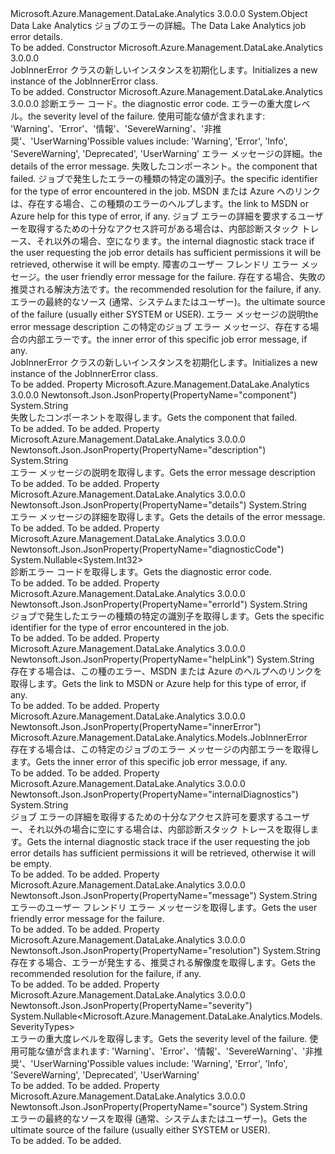 <Type Name="JobInnerError" FullName="Microsoft.Azure.Management.DataLake.Analytics.Models.JobInnerError">
  <TypeSignature Language="C#" Value="public class JobInnerError" />
  <TypeSignature Language="ILAsm" Value=".class public auto ansi beforefieldinit JobInnerError extends System.Object" />
  <TypeSignature Language="DocId" Value="T:Microsoft.Azure.Management.DataLake.Analytics.Models.JobInnerError" />
  <TypeSignature Language="VB.NET" Value="Public Class JobInnerError" />
  <TypeSignature Language="F#" Value="type JobInnerError = class" />
  <AssemblyInfo>
    <AssemblyName>Microsoft.Azure.Management.DataLake.Analytics</AssemblyName>
    <AssemblyVersion>3.0.0.0</AssemblyVersion>
  </AssemblyInfo>
  <Base>
    <BaseTypeName>System.Object</BaseTypeName>
  </Base>
  <Interfaces />
  <Docs>
    <summary>
            <span data-ttu-id="c6092-101">Data Lake Analytics ジョブのエラーの詳細。</span><span class="sxs-lookup"><span data-stu-id="c6092-101">The Data Lake Analytics job error details.</span></span>
            </summary>
    <remarks>To be added.</remarks>
  </Docs>
  <Members>
    <Member MemberName=".ctor">
      <MemberSignature Language="C#" Value="public JobInnerError ();" />
      <MemberSignature Language="ILAsm" Value=".method public hidebysig specialname rtspecialname instance void .ctor() cil managed" />
      <MemberSignature Language="DocId" Value="M:Microsoft.Azure.Management.DataLake.Analytics.Models.JobInnerError.#ctor" />
      <MemberSignature Language="VB.NET" Value="Public Sub New ()" />
      <MemberType>Constructor</MemberType>
      <AssemblyInfo>
        <AssemblyName>Microsoft.Azure.Management.DataLake.Analytics</AssemblyName>
        <AssemblyVersion>3.0.0.0</AssemblyVersion>
      </AssemblyInfo>
      <Parameters />
      <Docs>
        <summary>
            <span data-ttu-id="c6092-102">JobInnerError クラスの新しいインスタンスを初期化します。</span><span class="sxs-lookup"><span data-stu-id="c6092-102">Initializes a new instance of the JobInnerError class.</span></span>
            </summary>
        <remarks>To be added.</remarks>
      </Docs>
    </Member>
    <Member MemberName=".ctor">
      <MemberSignature Language="C#" Value="public JobInnerError (Nullable&lt;int&gt; diagnosticCode = null, Nullable&lt;Microsoft.Azure.Management.DataLake.Analytics.Models.SeverityTypes&gt; severity = null, string details = null, string component = null, string errorId = null, string helpLink = null, string internalDiagnostics = null, string message = null, string resolution = null, string source = null, string description = null, Microsoft.Azure.Management.DataLake.Analytics.Models.JobInnerError innerError = null);" />
      <MemberSignature Language="ILAsm" Value=".method public hidebysig specialname rtspecialname instance void .ctor(valuetype System.Nullable`1&lt;int32&gt; diagnosticCode, valuetype System.Nullable`1&lt;valuetype Microsoft.Azure.Management.DataLake.Analytics.Models.SeverityTypes&gt; severity, string details, string component, string errorId, string helpLink, string internalDiagnostics, string message, string resolution, string source, string description, class Microsoft.Azure.Management.DataLake.Analytics.Models.JobInnerError innerError) cil managed" />
      <MemberSignature Language="DocId" Value="M:Microsoft.Azure.Management.DataLake.Analytics.Models.JobInnerError.#ctor(System.Nullable{System.Int32},System.Nullable{Microsoft.Azure.Management.DataLake.Analytics.Models.SeverityTypes},System.String,System.String,System.String,System.String,System.String,System.String,System.String,System.String,System.String,Microsoft.Azure.Management.DataLake.Analytics.Models.JobInnerError)" />
      <MemberSignature Language="VB.NET" Value="Public Sub New (Optional diagnosticCode As Nullable(Of Integer) = null, Optional severity As Nullable(Of SeverityTypes) = null, Optional details As String = null, Optional component As String = null, Optional errorId As String = null, Optional helpLink As String = null, Optional internalDiagnostics As String = null, Optional message As String = null, Optional resolution As String = null, Optional source As String = null, Optional description As String = null, Optional innerError As JobInnerError = null)" />
      <MemberSignature Language="F#" Value="new Microsoft.Azure.Management.DataLake.Analytics.Models.JobInnerError : Nullable&lt;int&gt; * Nullable&lt;Microsoft.Azure.Management.DataLake.Analytics.Models.SeverityTypes&gt; * string * string * string * string * string * string * string * string * string * Microsoft.Azure.Management.DataLake.Analytics.Models.JobInnerError -&gt; Microsoft.Azure.Management.DataLake.Analytics.Models.JobInnerError" Usage="new Microsoft.Azure.Management.DataLake.Analytics.Models.JobInnerError (diagnosticCode, severity, details, component, errorId, helpLink, internalDiagnostics, message, resolution, source, description, innerError)" />
      <MemberType>Constructor</MemberType>
      <AssemblyInfo>
        <AssemblyName>Microsoft.Azure.Management.DataLake.Analytics</AssemblyName>
        <AssemblyVersion>3.0.0.0</AssemblyVersion>
      </AssemblyInfo>
      <Parameters>
        <Parameter Name="diagnosticCode" Type="System.Nullable&lt;System.Int32&gt;" />
        <Parameter Name="severity" Type="System.Nullable&lt;Microsoft.Azure.Management.DataLake.Analytics.Models.SeverityTypes&gt;" />
        <Parameter Name="details" Type="System.String" />
        <Parameter Name="component" Type="System.String" />
        <Parameter Name="errorId" Type="System.String" />
        <Parameter Name="helpLink" Type="System.String" />
        <Parameter Name="internalDiagnostics" Type="System.String" />
        <Parameter Name="message" Type="System.String" />
        <Parameter Name="resolution" Type="System.String" />
        <Parameter Name="source" Type="System.String" />
        <Parameter Name="description" Type="System.String" />
        <Parameter Name="innerError" Type="Microsoft.Azure.Management.DataLake.Analytics.Models.JobInnerError" />
      </Parameters>
      <Docs>
        <param name="diagnosticCode"><span data-ttu-id="c6092-103">診断エラー コード。</span><span class="sxs-lookup"><span data-stu-id="c6092-103">the diagnostic error code.</span></span></param>
        <param name="severity"><span data-ttu-id="c6092-104">エラーの重大度レベル。</span><span class="sxs-lookup"><span data-stu-id="c6092-104">the severity level of the failure.</span></span> <span data-ttu-id="c6092-105">使用可能な値が含まれます: 'Warning'、'Error'、'情報'、'SevereWarning'、'非推奨'、'UserWarning'</span><span class="sxs-lookup"><span data-stu-id="c6092-105">Possible values include: 'Warning', 'Error', 'Info', 'SevereWarning', 'Deprecated', 'UserWarning'</span></span></param>
        <param name="details"><span data-ttu-id="c6092-106">エラー メッセージの詳細。</span><span class="sxs-lookup"><span data-stu-id="c6092-106">the details of the error message.</span></span></param>
        <param name="component"><span data-ttu-id="c6092-107">失敗したコンポーネント。</span><span class="sxs-lookup"><span data-stu-id="c6092-107">the component that failed.</span></span></param>
        <param name="errorId"><span data-ttu-id="c6092-108">ジョブで発生したエラーの種類の特定の識別子。</span><span class="sxs-lookup"><span data-stu-id="c6092-108">the specific identifier for the type of error encountered in the job.</span></span></param>
        <param name="helpLink"><span data-ttu-id="c6092-109">MSDN または Azure へのリンクは、存在する場合、この種類のエラーのヘルプします。</span><span class="sxs-lookup"><span data-stu-id="c6092-109">the link to MSDN or Azure help for this type of error, if any.</span></span></param>
        <param name="internalDiagnostics"><span data-ttu-id="c6092-110">ジョブ エラーの詳細を要求するユーザーを取得するための十分なアクセス許可がある場合は、内部診断スタック トレース、それ以外の場合、空になります。</span><span class="sxs-lookup"><span data-stu-id="c6092-110">the internal diagnostic stack trace if the user requesting the job error details has sufficient permissions it will be retrieved, otherwise it will be empty.</span></span></param>
        <param name="message"><span data-ttu-id="c6092-111">障害のユーザー フレンドリ エラー メッセージ。</span><span class="sxs-lookup"><span data-stu-id="c6092-111">the user friendly error message for the failure.</span></span></param>
        <param name="resolution"><span data-ttu-id="c6092-112">存在する場合、失敗の推奨される解決方法です。</span><span class="sxs-lookup"><span data-stu-id="c6092-112">the recommended resolution for the failure, if any.</span></span></param>
        <param name="source"><span data-ttu-id="c6092-113">エラーの最終的なソース (通常、システムまたはユーザー)。</span><span class="sxs-lookup"><span data-stu-id="c6092-113">the ultimate source of the failure (usually either SYSTEM or USER).</span></span></param>
        <param name="description"><span data-ttu-id="c6092-114">エラー メッセージの説明</span><span class="sxs-lookup"><span data-stu-id="c6092-114">the error message description</span></span></param>
        <param name="innerError"><span data-ttu-id="c6092-115">この特定のジョブ エラー メッセージ、存在する場合の内部エラーです。</span><span class="sxs-lookup"><span data-stu-id="c6092-115">the inner error of this specific job error message, if any.</span></span></param>
        <summary>
            <span data-ttu-id="c6092-116">JobInnerError クラスの新しいインスタンスを初期化します。</span><span class="sxs-lookup"><span data-stu-id="c6092-116">Initializes a new instance of the JobInnerError class.</span></span>
            </summary>
        <remarks>To be added.</remarks>
      </Docs>
    </Member>
    <Member MemberName="Component">
      <MemberSignature Language="C#" Value="public string Component { get; }" />
      <MemberSignature Language="ILAsm" Value=".property instance string Component" />
      <MemberSignature Language="DocId" Value="P:Microsoft.Azure.Management.DataLake.Analytics.Models.JobInnerError.Component" />
      <MemberSignature Language="VB.NET" Value="Public ReadOnly Property Component As String" />
      <MemberSignature Language="F#" Value="member this.Component : string" Usage="Microsoft.Azure.Management.DataLake.Analytics.Models.JobInnerError.Component" />
      <MemberType>Property</MemberType>
      <AssemblyInfo>
        <AssemblyName>Microsoft.Azure.Management.DataLake.Analytics</AssemblyName>
        <AssemblyVersion>3.0.0.0</AssemblyVersion>
      </AssemblyInfo>
      <Attributes>
        <Attribute>
          <AttributeName>Newtonsoft.Json.JsonProperty(PropertyName="component")</AttributeName>
        </Attribute>
      </Attributes>
      <ReturnValue>
        <ReturnType>System.String</ReturnType>
      </ReturnValue>
      <Docs>
        <summary>
            <span data-ttu-id="c6092-117">失敗したコンポーネントを取得します。</span><span class="sxs-lookup"><span data-stu-id="c6092-117">Gets the component that failed.</span></span>
            </summary>
        <value>To be added.</value>
        <remarks>To be added.</remarks>
      </Docs>
    </Member>
    <Member MemberName="Description">
      <MemberSignature Language="C#" Value="public string Description { get; }" />
      <MemberSignature Language="ILAsm" Value=".property instance string Description" />
      <MemberSignature Language="DocId" Value="P:Microsoft.Azure.Management.DataLake.Analytics.Models.JobInnerError.Description" />
      <MemberSignature Language="VB.NET" Value="Public ReadOnly Property Description As String" />
      <MemberSignature Language="F#" Value="member this.Description : string" Usage="Microsoft.Azure.Management.DataLake.Analytics.Models.JobInnerError.Description" />
      <MemberType>Property</MemberType>
      <AssemblyInfo>
        <AssemblyName>Microsoft.Azure.Management.DataLake.Analytics</AssemblyName>
        <AssemblyVersion>3.0.0.0</AssemblyVersion>
      </AssemblyInfo>
      <Attributes>
        <Attribute>
          <AttributeName>Newtonsoft.Json.JsonProperty(PropertyName="description")</AttributeName>
        </Attribute>
      </Attributes>
      <ReturnValue>
        <ReturnType>System.String</ReturnType>
      </ReturnValue>
      <Docs>
        <summary>
            <span data-ttu-id="c6092-118">エラー メッセージの説明を取得します。</span><span class="sxs-lookup"><span data-stu-id="c6092-118">Gets the error message description</span></span>
            </summary>
        <value>To be added.</value>
        <remarks>To be added.</remarks>
      </Docs>
    </Member>
    <Member MemberName="Details">
      <MemberSignature Language="C#" Value="public string Details { get; }" />
      <MemberSignature Language="ILAsm" Value=".property instance string Details" />
      <MemberSignature Language="DocId" Value="P:Microsoft.Azure.Management.DataLake.Analytics.Models.JobInnerError.Details" />
      <MemberSignature Language="VB.NET" Value="Public ReadOnly Property Details As String" />
      <MemberSignature Language="F#" Value="member this.Details : string" Usage="Microsoft.Azure.Management.DataLake.Analytics.Models.JobInnerError.Details" />
      <MemberType>Property</MemberType>
      <AssemblyInfo>
        <AssemblyName>Microsoft.Azure.Management.DataLake.Analytics</AssemblyName>
        <AssemblyVersion>3.0.0.0</AssemblyVersion>
      </AssemblyInfo>
      <Attributes>
        <Attribute>
          <AttributeName>Newtonsoft.Json.JsonProperty(PropertyName="details")</AttributeName>
        </Attribute>
      </Attributes>
      <ReturnValue>
        <ReturnType>System.String</ReturnType>
      </ReturnValue>
      <Docs>
        <summary>
            <span data-ttu-id="c6092-119">エラー メッセージの詳細を取得します。</span><span class="sxs-lookup"><span data-stu-id="c6092-119">Gets the details of the error message.</span></span>
            </summary>
        <value>To be added.</value>
        <remarks>To be added.</remarks>
      </Docs>
    </Member>
    <Member MemberName="DiagnosticCode">
      <MemberSignature Language="C#" Value="public Nullable&lt;int&gt; DiagnosticCode { get; }" />
      <MemberSignature Language="ILAsm" Value=".property instance valuetype System.Nullable`1&lt;int32&gt; DiagnosticCode" />
      <MemberSignature Language="DocId" Value="P:Microsoft.Azure.Management.DataLake.Analytics.Models.JobInnerError.DiagnosticCode" />
      <MemberSignature Language="VB.NET" Value="Public ReadOnly Property DiagnosticCode As Nullable(Of Integer)" />
      <MemberSignature Language="F#" Value="member this.DiagnosticCode : Nullable&lt;int&gt;" Usage="Microsoft.Azure.Management.DataLake.Analytics.Models.JobInnerError.DiagnosticCode" />
      <MemberType>Property</MemberType>
      <AssemblyInfo>
        <AssemblyName>Microsoft.Azure.Management.DataLake.Analytics</AssemblyName>
        <AssemblyVersion>3.0.0.0</AssemblyVersion>
      </AssemblyInfo>
      <Attributes>
        <Attribute>
          <AttributeName>Newtonsoft.Json.JsonProperty(PropertyName="diagnosticCode")</AttributeName>
        </Attribute>
      </Attributes>
      <ReturnValue>
        <ReturnType>System.Nullable&lt;System.Int32&gt;</ReturnType>
      </ReturnValue>
      <Docs>
        <summary>
            <span data-ttu-id="c6092-120">診断エラー コードを取得します。</span><span class="sxs-lookup"><span data-stu-id="c6092-120">Gets the diagnostic error code.</span></span>
            </summary>
        <value>To be added.</value>
        <remarks>To be added.</remarks>
      </Docs>
    </Member>
    <Member MemberName="ErrorId">
      <MemberSignature Language="C#" Value="public string ErrorId { get; }" />
      <MemberSignature Language="ILAsm" Value=".property instance string ErrorId" />
      <MemberSignature Language="DocId" Value="P:Microsoft.Azure.Management.DataLake.Analytics.Models.JobInnerError.ErrorId" />
      <MemberSignature Language="VB.NET" Value="Public ReadOnly Property ErrorId As String" />
      <MemberSignature Language="F#" Value="member this.ErrorId : string" Usage="Microsoft.Azure.Management.DataLake.Analytics.Models.JobInnerError.ErrorId" />
      <MemberType>Property</MemberType>
      <AssemblyInfo>
        <AssemblyName>Microsoft.Azure.Management.DataLake.Analytics</AssemblyName>
        <AssemblyVersion>3.0.0.0</AssemblyVersion>
      </AssemblyInfo>
      <Attributes>
        <Attribute>
          <AttributeName>Newtonsoft.Json.JsonProperty(PropertyName="errorId")</AttributeName>
        </Attribute>
      </Attributes>
      <ReturnValue>
        <ReturnType>System.String</ReturnType>
      </ReturnValue>
      <Docs>
        <summary>
            <span data-ttu-id="c6092-121">ジョブで発生したエラーの種類の特定の識別子を取得します。</span><span class="sxs-lookup"><span data-stu-id="c6092-121">Gets the specific identifier for the type of error encountered in the job.</span></span>
            </summary>
        <value>To be added.</value>
        <remarks>To be added.</remarks>
      </Docs>
    </Member>
    <Member MemberName="HelpLink">
      <MemberSignature Language="C#" Value="public string HelpLink { get; }" />
      <MemberSignature Language="ILAsm" Value=".property instance string HelpLink" />
      <MemberSignature Language="DocId" Value="P:Microsoft.Azure.Management.DataLake.Analytics.Models.JobInnerError.HelpLink" />
      <MemberSignature Language="VB.NET" Value="Public ReadOnly Property HelpLink As String" />
      <MemberSignature Language="F#" Value="member this.HelpLink : string" Usage="Microsoft.Azure.Management.DataLake.Analytics.Models.JobInnerError.HelpLink" />
      <MemberType>Property</MemberType>
      <AssemblyInfo>
        <AssemblyName>Microsoft.Azure.Management.DataLake.Analytics</AssemblyName>
        <AssemblyVersion>3.0.0.0</AssemblyVersion>
      </AssemblyInfo>
      <Attributes>
        <Attribute>
          <AttributeName>Newtonsoft.Json.JsonProperty(PropertyName="helpLink")</AttributeName>
        </Attribute>
      </Attributes>
      <ReturnValue>
        <ReturnType>System.String</ReturnType>
      </ReturnValue>
      <Docs>
        <summary>
            <span data-ttu-id="c6092-122">存在する場合は、この種のエラー、MSDN または Azure のヘルプへのリンクを取得します。</span><span class="sxs-lookup"><span data-stu-id="c6092-122">Gets the link to MSDN or Azure help for this type of error, if any.</span></span>
            </summary>
        <value>To be added.</value>
        <remarks>To be added.</remarks>
      </Docs>
    </Member>
    <Member MemberName="InnerError">
      <MemberSignature Language="C#" Value="public Microsoft.Azure.Management.DataLake.Analytics.Models.JobInnerError InnerError { get; }" />
      <MemberSignature Language="ILAsm" Value=".property instance class Microsoft.Azure.Management.DataLake.Analytics.Models.JobInnerError InnerError" />
      <MemberSignature Language="DocId" Value="P:Microsoft.Azure.Management.DataLake.Analytics.Models.JobInnerError.InnerError" />
      <MemberSignature Language="VB.NET" Value="Public ReadOnly Property InnerError As JobInnerError" />
      <MemberSignature Language="F#" Value="member this.InnerError : Microsoft.Azure.Management.DataLake.Analytics.Models.JobInnerError" Usage="Microsoft.Azure.Management.DataLake.Analytics.Models.JobInnerError.InnerError" />
      <MemberType>Property</MemberType>
      <AssemblyInfo>
        <AssemblyName>Microsoft.Azure.Management.DataLake.Analytics</AssemblyName>
        <AssemblyVersion>3.0.0.0</AssemblyVersion>
      </AssemblyInfo>
      <Attributes>
        <Attribute>
          <AttributeName>Newtonsoft.Json.JsonProperty(PropertyName="innerError")</AttributeName>
        </Attribute>
      </Attributes>
      <ReturnValue>
        <ReturnType>Microsoft.Azure.Management.DataLake.Analytics.Models.JobInnerError</ReturnType>
      </ReturnValue>
      <Docs>
        <summary>
            <span data-ttu-id="c6092-123">存在する場合は、この特定のジョブのエラー メッセージの内部エラーを取得します。</span><span class="sxs-lookup"><span data-stu-id="c6092-123">Gets the inner error of this specific job error message, if any.</span></span>
            </summary>
        <value>To be added.</value>
        <remarks>To be added.</remarks>
      </Docs>
    </Member>
    <Member MemberName="InternalDiagnostics">
      <MemberSignature Language="C#" Value="public string InternalDiagnostics { get; }" />
      <MemberSignature Language="ILAsm" Value=".property instance string InternalDiagnostics" />
      <MemberSignature Language="DocId" Value="P:Microsoft.Azure.Management.DataLake.Analytics.Models.JobInnerError.InternalDiagnostics" />
      <MemberSignature Language="VB.NET" Value="Public ReadOnly Property InternalDiagnostics As String" />
      <MemberSignature Language="F#" Value="member this.InternalDiagnostics : string" Usage="Microsoft.Azure.Management.DataLake.Analytics.Models.JobInnerError.InternalDiagnostics" />
      <MemberType>Property</MemberType>
      <AssemblyInfo>
        <AssemblyName>Microsoft.Azure.Management.DataLake.Analytics</AssemblyName>
        <AssemblyVersion>3.0.0.0</AssemblyVersion>
      </AssemblyInfo>
      <Attributes>
        <Attribute>
          <AttributeName>Newtonsoft.Json.JsonProperty(PropertyName="internalDiagnostics")</AttributeName>
        </Attribute>
      </Attributes>
      <ReturnValue>
        <ReturnType>System.String</ReturnType>
      </ReturnValue>
      <Docs>
        <summary>
            <span data-ttu-id="c6092-124">ジョブ エラーの詳細を取得するための十分なアクセス許可を要求するユーザー、それ以外の場合に空にする場合は、内部診断スタック トレースを取得します。</span><span class="sxs-lookup"><span data-stu-id="c6092-124">Gets the internal diagnostic stack trace if the user requesting the job error details has sufficient permissions it will be retrieved, otherwise it will be empty.</span></span>
            </summary>
        <value>To be added.</value>
        <remarks>To be added.</remarks>
      </Docs>
    </Member>
    <Member MemberName="Message">
      <MemberSignature Language="C#" Value="public string Message { get; }" />
      <MemberSignature Language="ILAsm" Value=".property instance string Message" />
      <MemberSignature Language="DocId" Value="P:Microsoft.Azure.Management.DataLake.Analytics.Models.JobInnerError.Message" />
      <MemberSignature Language="VB.NET" Value="Public ReadOnly Property Message As String" />
      <MemberSignature Language="F#" Value="member this.Message : string" Usage="Microsoft.Azure.Management.DataLake.Analytics.Models.JobInnerError.Message" />
      <MemberType>Property</MemberType>
      <AssemblyInfo>
        <AssemblyName>Microsoft.Azure.Management.DataLake.Analytics</AssemblyName>
        <AssemblyVersion>3.0.0.0</AssemblyVersion>
      </AssemblyInfo>
      <Attributes>
        <Attribute>
          <AttributeName>Newtonsoft.Json.JsonProperty(PropertyName="message")</AttributeName>
        </Attribute>
      </Attributes>
      <ReturnValue>
        <ReturnType>System.String</ReturnType>
      </ReturnValue>
      <Docs>
        <summary>
            <span data-ttu-id="c6092-125">エラーのユーザー フレンドリ エラー メッセージを取得します。</span><span class="sxs-lookup"><span data-stu-id="c6092-125">Gets the user friendly error message for the failure.</span></span>
            </summary>
        <value>To be added.</value>
        <remarks>To be added.</remarks>
      </Docs>
    </Member>
    <Member MemberName="Resolution">
      <MemberSignature Language="C#" Value="public string Resolution { get; }" />
      <MemberSignature Language="ILAsm" Value=".property instance string Resolution" />
      <MemberSignature Language="DocId" Value="P:Microsoft.Azure.Management.DataLake.Analytics.Models.JobInnerError.Resolution" />
      <MemberSignature Language="VB.NET" Value="Public ReadOnly Property Resolution As String" />
      <MemberSignature Language="F#" Value="member this.Resolution : string" Usage="Microsoft.Azure.Management.DataLake.Analytics.Models.JobInnerError.Resolution" />
      <MemberType>Property</MemberType>
      <AssemblyInfo>
        <AssemblyName>Microsoft.Azure.Management.DataLake.Analytics</AssemblyName>
        <AssemblyVersion>3.0.0.0</AssemblyVersion>
      </AssemblyInfo>
      <Attributes>
        <Attribute>
          <AttributeName>Newtonsoft.Json.JsonProperty(PropertyName="resolution")</AttributeName>
        </Attribute>
      </Attributes>
      <ReturnValue>
        <ReturnType>System.String</ReturnType>
      </ReturnValue>
      <Docs>
        <summary>
            <span data-ttu-id="c6092-126">存在する場合、エラーが発生する、推奨される解像度を取得します。</span><span class="sxs-lookup"><span data-stu-id="c6092-126">Gets the recommended resolution for the failure, if any.</span></span>
            </summary>
        <value>To be added.</value>
        <remarks>To be added.</remarks>
      </Docs>
    </Member>
    <Member MemberName="Severity">
      <MemberSignature Language="C#" Value="public Nullable&lt;Microsoft.Azure.Management.DataLake.Analytics.Models.SeverityTypes&gt; Severity { get; }" />
      <MemberSignature Language="ILAsm" Value=".property instance valuetype System.Nullable`1&lt;valuetype Microsoft.Azure.Management.DataLake.Analytics.Models.SeverityTypes&gt; Severity" />
      <MemberSignature Language="DocId" Value="P:Microsoft.Azure.Management.DataLake.Analytics.Models.JobInnerError.Severity" />
      <MemberSignature Language="VB.NET" Value="Public ReadOnly Property Severity As Nullable(Of SeverityTypes)" />
      <MemberSignature Language="F#" Value="member this.Severity : Nullable&lt;Microsoft.Azure.Management.DataLake.Analytics.Models.SeverityTypes&gt;" Usage="Microsoft.Azure.Management.DataLake.Analytics.Models.JobInnerError.Severity" />
      <MemberType>Property</MemberType>
      <AssemblyInfo>
        <AssemblyName>Microsoft.Azure.Management.DataLake.Analytics</AssemblyName>
        <AssemblyVersion>3.0.0.0</AssemblyVersion>
      </AssemblyInfo>
      <Attributes>
        <Attribute>
          <AttributeName>Newtonsoft.Json.JsonProperty(PropertyName="severity")</AttributeName>
        </Attribute>
      </Attributes>
      <ReturnValue>
        <ReturnType>System.Nullable&lt;Microsoft.Azure.Management.DataLake.Analytics.Models.SeverityTypes&gt;</ReturnType>
      </ReturnValue>
      <Docs>
        <summary>
            <span data-ttu-id="c6092-127">エラーの重大度レベルを取得します。</span><span class="sxs-lookup"><span data-stu-id="c6092-127">Gets the severity level of the failure.</span></span> <span data-ttu-id="c6092-128">使用可能な値が含まれます: 'Warning'、'Error'、'情報'、'SevereWarning'、'非推奨'、'UserWarning'</span><span class="sxs-lookup"><span data-stu-id="c6092-128">Possible values include: 'Warning', 'Error', 'Info', 'SevereWarning', 'Deprecated', 'UserWarning'</span></span>
            </summary>
        <value>To be added.</value>
        <remarks>To be added.</remarks>
      </Docs>
    </Member>
    <Member MemberName="Source">
      <MemberSignature Language="C#" Value="public string Source { get; }" />
      <MemberSignature Language="ILAsm" Value=".property instance string Source" />
      <MemberSignature Language="DocId" Value="P:Microsoft.Azure.Management.DataLake.Analytics.Models.JobInnerError.Source" />
      <MemberSignature Language="VB.NET" Value="Public ReadOnly Property Source As String" />
      <MemberSignature Language="F#" Value="member this.Source : string" Usage="Microsoft.Azure.Management.DataLake.Analytics.Models.JobInnerError.Source" />
      <MemberType>Property</MemberType>
      <AssemblyInfo>
        <AssemblyName>Microsoft.Azure.Management.DataLake.Analytics</AssemblyName>
        <AssemblyVersion>3.0.0.0</AssemblyVersion>
      </AssemblyInfo>
      <Attributes>
        <Attribute>
          <AttributeName>Newtonsoft.Json.JsonProperty(PropertyName="source")</AttributeName>
        </Attribute>
      </Attributes>
      <ReturnValue>
        <ReturnType>System.String</ReturnType>
      </ReturnValue>
      <Docs>
        <summary>
            <span data-ttu-id="c6092-129">エラーの最終的なソースを取得 (通常、システムまたはユーザー)。</span><span class="sxs-lookup"><span data-stu-id="c6092-129">Gets the ultimate source of the failure (usually either SYSTEM or USER).</span></span>
            </summary>
        <value>To be added.</value>
        <remarks>To be added.</remarks>
      </Docs>
    </Member>
  </Members>
</Type>